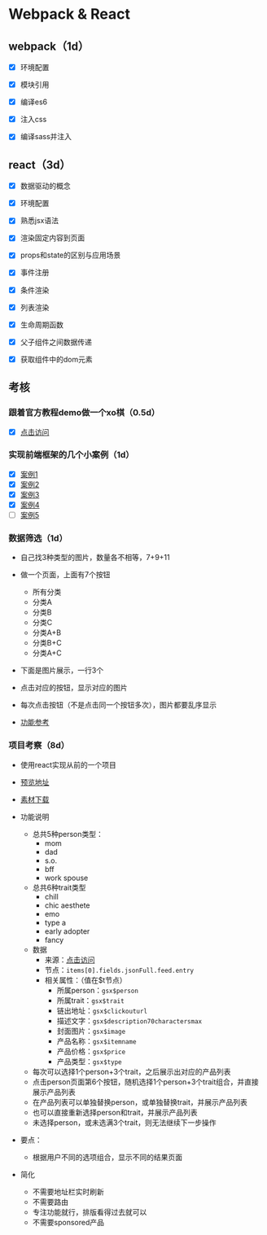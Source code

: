 # Webpack & React

## webpack（1d）

- [x] 环境配置
- [x] 模块引用
- [x] 编译es6
- [x] 注入css
- [x] 编译sass并注入



## react（3d）

- [x] 数据驱动的概念
- [x] 环境配置
- [x] 熟悉jsx语法
- [x] 渲染固定内容到页面
- [x] props和state的区别与应用场景
- [x] 事件注册
- [x] 条件渲染
- [x] 列表渲染
- [x] 生命周期函数
- [x] 父子组件之间数据传递
- [x] 获取组件中的dom元素



## 考核

### 跟着官方教程demo做一个xo棋（0.5d）

- [x] [点击访问](https://facebook.github.io/react/tutorial/tutorial.html)

### 实现前端框架的几个小案例（1d）

- [x] [案例1](http://www.gbtags.com/gb/demoviewer/10407/a6b8d138-4f9f-4b2e-812e-416ece45b95f/example1.html.htm)
- [x] [案例2](http://www.gbtags.com/gb/demoviewer/10407/a6b8d138-4f9f-4b2e-812e-416ece45b95f/example2.html.htm)
- [x] [案例3](http://www.gbtags.com/gb/demoviewer/10407/a6b8d138-4f9f-4b2e-812e-416ece45b95f/example3.html.htm)
- [x] [案例4](http://www.gbtags.com/gb/demoviewer/10407/a6b8d138-4f9f-4b2e-812e-416ece45b95f/example4.html.htm)
- [ ] [案例5](http://www.gbtags.com/gb/demoviewer/10407/a6b8d138-4f9f-4b2e-812e-416ece45b95f/example5.html.htm)

### 数据筛选（1d）

- 自己找3种类型的图片，数量各不相等，7+9+11

- 做一个页面，上面有7个按钮

    - 所有分类
    - 分类A
    - 分类B
    - 分类C
    - 分类A+B
    - 分类B+C
    - 分类A+C

- 下面是图片展示，一行3个
- 点击对应的按钮，显示对应的图片
- 每次点击按钮（不是点击同一个按钮多次），图片都要乱序显示
- [功能参考](http://demos.clientapprove.com/NYT_tiffany/)

### 项目考察（8d）

- 使用react实现从前的一个项目

- [预览地址](http://www.clientapprove.com/preview/R29_holiday_gift_curator/)

- [素材下载](https://github.com/fpg-wx/training/raw/master/assets/react-r29.zip)

- 功能说明

  - 总共5种person类型：
    - mom
    - dad
    - s.o.
    - bff
    - work spouse
  - 总共6种trait类型
    - chill
    - chic aesthete
    - emo
    - type a
    - early adopter
    - fancy
  - 数据
    - 来源：[点击访问](https://cdn.contentful.com/spaces/gju6m3ezaxar/entries?content_type=jsonFull&include=10&limit=200&access_token=e887c7cd3298dd5e14cce7cd22523670abea9de380aef548efcbcb4b3a612ee9)
    - 节点：`items[0].fields.jsonFull.feed.entry`
    - 相关属性：（值在$t节点）
      - 所属person：`gsx$person`
      - 所属trait：`gsx$trait`
      - 链出地址：`gsx$clickouturl`
      - 描述文字：`gsx$description70charactersmax`
      - 封面图片：`gsx$image`
      - 产品名称：`gsx$itemname`
      - 产品价格：`gsx$price`
      - 产品类型：`gsx$type`
  - 每次可以选择1个person+3个trait，之后展示出对应的产品列表
  - 点击person页面第6个按钮，随机选择1个person+3个trait组合，并直接展示产品列表
  - 在产品列表可以单独替换person，或单独替换trait，并展示产品列表
  - 也可以直接重新选择person和trait，并展示产品列表
  - 未选择person，或未选满3个trait，则无法继续下一步操作

- 要点：

  - 根据用户不同的选项组合，显示不同的结果页面

- 简化

  - 不需要地址栏实时刷新
  - 不需要路由
  - 专注功能就行，排版看得过去就可以
  - 不需要sponsored产品
